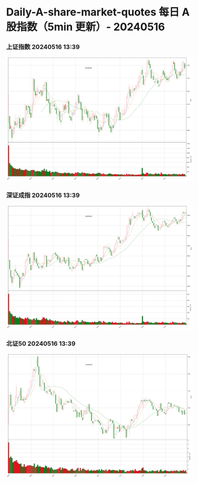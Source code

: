 
# Daily-A-share-market-quotes 每日 A 股指数（5min 更新）- 20240516

### 上证指数 20240516 13:39
![](./fig/2024/5/20240516-sh000001.png)

### 深证成指 20240516 13:39
![](./fig/2024/5/20240516-sz399001.png)

### 北证50 20240516 13:39
![](./fig/2024/5/20240516-bj899050.png)
